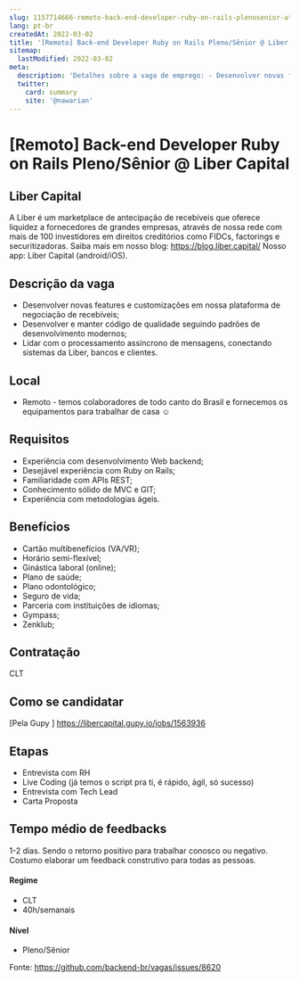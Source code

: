 ```yaml
---
slug: 1157714666-remoto-back-end-developer-ruby-on-rails-plenosenior-at-liber-capital
lang: pt-br
createdAt: 2022-03-02
title: '[Remoto] Back-end Developer Ruby on Rails Pleno/Sênior @ Liber Capital - Vaga de Emprego'
sitemap:
  lastModified: 2022-03-02
meta:
  description: 'Detalhes sobre a vaga de emprego: - Desenvolver novas features e customizações em nossa plataforma de negociação de recebíveis; - Desenvolver e manter código de qualidade seguindo padrões de desenvolvimento modernos; - Lidar com o processamento assíncrono de mensagens, conectando sistemas da Liber, bancos e clientes.'
  twitter:
    card: summary
    site: '@nawarian'
---
```


# [Remoto] Back-end Developer Ruby on Rails Pleno/Sênior @ Liber Capital

## Liber Capital

A Liber é um marketplace de antecipação de recebíveis que oferece liquidez a fornecedores de grandes empresas, através de nossa rede com mais de 100 investidores em direitos creditórios como FIDCs, factorings e securitizadoras. 
Saiba mais em nosso blog: https://blog.liber.capital/  Nosso app: Liber Capital (android/iOS).

## Descrição da vaga

- Desenvolver novas features e customizações em nossa plataforma de negociação de recebíveis;
- Desenvolver e manter código de qualidade seguindo padrões de desenvolvimento modernos;
- Lidar com o processamento assíncrono de mensagens, conectando sistemas da Liber, bancos e clientes.

## Local

- Remoto - temos colaboradores de todo canto do Brasil e fornecemos os equipamentos para trabalhar de casa ☺

## Requisitos

- Experiência com desenvolvimento Web backend;
- Desejável experiência com Ruby on Rails;
- Familiaridade com APIs REST;
- Conhecimento sólido de MVC e GIT;
- Experiência com metodologias ágeis.

## Benefícios

- Cartão multibenefícios (VA/VR);
- Horário semi-flexível;
- Ginástica laboral (online);
- Plano de saúde;
- Plano odontológico;
- Seguro de vida;
- Parceria com instituições de idiomas;
- Gympass;
- Zenklub; 

## Contratação

CLT 

## Como se candidatar

[Pela Gupy ] https://libercapital.gupy.io/jobs/1563936 

## Etapas

- Entrevista com RH
- Live Coding (já temos o script pra ti, é rápido, ágil, só sucesso)
- Entrevista com Tech Lead
- Carta Proposta

## Tempo médio de feedbacks

1-2 dias. 
Sendo o retorno positivo para trabalhar conosco ou negativo. Costumo elaborar um feedback construtivo para todas as pessoas. 

#### Regime
- CLT
- 40h/semanais

#### Nível
- Pleno/Sênior



Fonte: https://github.com/backend-br/vagas/issues/8620